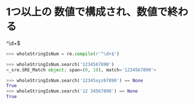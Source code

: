 # 1つ以上の 数値で構成され、数値で終わる

<!-- 1つ以上の 数値で構成され、数値で終わる -->
^\d+$


```py
>>> wholeStringIsNum = re.compile(r'^\d+$')

>>> wholeStringIsNum.search('1234567890')
<_sre.SRE_Match object; span=(0, 10), match='1234567890'>

>>> wholeStringIsNum.search('12345xyz67890') == None
True
>>> wholeStringIsNum.search('12 34567890') == None
True
```

